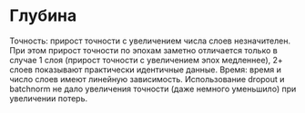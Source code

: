 # Глубина
Точность: прирост точности с увеличением числа слоев незначителен. При этом прирост точности по эпохам заметно отличается
только в случае 1 слоя (прирост точности с увеличением эпох медленнее), 2+ слоев показывают практически идентичные данные.
Время: время и число слоев имеют линейную зависимость.
Использование dropout и batchnorm не дало увеличения точности (даже немного уменьшило) при увеличении потерь.